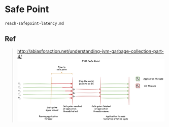 # Safe Point

```{toctree}
reach-safepoint-latency.md
```

## Ref

> http://abiasforaction.net/understanding-jvm-garbage-collection-part-4/
> ![](Safe_Point.png)



